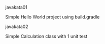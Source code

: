 javakata01

Simple Hello World project using build.gradle

javakata02

Simple Calculation class with 1 unit test
